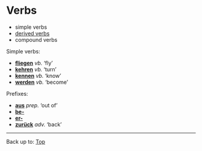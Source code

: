# Verbs

- simple verbs
- [derived verbs](derivedVerbs.md)
- compound verbs

Simple verbs:
- **[fliegen](f/fl/fliegen.md)** *vb.* ‘fly’
- **[kehren](k/ke/kehren.md)** *vb.* ‘turn’
- **[kennen](k/ke/kennen.md)** *vb.* ‘know’
- **[werden](w/we/werden.md)** *vb.* ‘become’

Prefixes:
- **[aus](../prepositions/aus.md)** *prep.* ‘out of’
- **[be-](prefixes/be_.md)**
- **[er-](prefixes/er_.md)**
- **[zurück](../adverbs/z/zu/zurueck.md)** *adv.* ‘back’

----

Back up to: [Top](../index.md)

